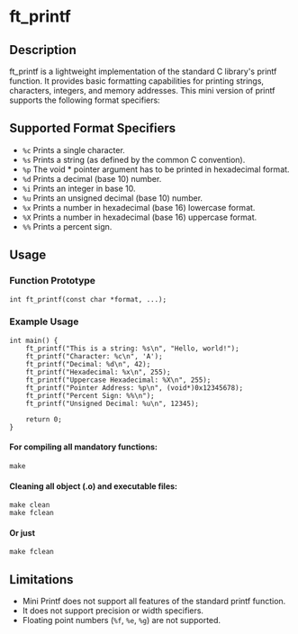 # ft_printf

## Description

ft_printf is a lightweight implementation of the standard C library's printf function. It provides basic formatting capabilities for printing strings, characters, integers, and memory addresses. This mini version of printf supports the following format specifiers:

## Supported Format Specifiers

+ `%c` Prints a single character.
+ `%s` Prints a string (as defined by the common C convention).
+ `%p` The void * pointer argument has to be printed in hexadecimal format.
+ `%d` Prints a decimal (base 10) number.
+ `%i` Prints an integer in base 10.
+ `%u` Prints an unsigned decimal (base 10) number.
+ `%x` Prints a number in hexadecimal (base 16) lowercase format.
+ `%X` Prints a number in hexadecimal (base 16) uppercase format.
+ `%%` Prints a percent sign.

## Usage
### Function Prototype

```
int ft_printf(const char *format, ...);
```
### Example Usage

```
int main() {
    ft_printf("This is a string: %s\n", "Hello, world!");
    ft_printf("Character: %c\n", 'A');
    ft_printf("Decimal: %d\n", 42);
    ft_printf("Hexadecimal: %x\n", 255);
    ft_printf("Uppercase Hexadecimal: %X\n", 255);
    ft_printf("Pointer Address: %p\n", (void*)0x12345678);
    ft_printf("Percent Sign: %%\n");
    ft_printf("Unsigned Decimal: %u\n", 12345);
    
    return 0;
}
```

#### For compiling all mandatory functions:
```
make
```

#### Cleaning all object (.o) and executable files:

```
make clean
make fclean
```
#### Or just
``` make fclean ```

## Limitations

+ Mini Printf does not support all features of the standard printf function.
+ It does not support precision or width specifiers.
+ Floating point numbers (`%f`, `%e`, `%g`) are not supported.

